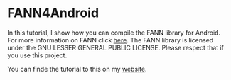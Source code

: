 FANN4Android
============

In this tutorial, I show how you can compile the FANN library for Android. For more information on FANN click [here](http://leenissen.dk/fann/wp/). The FANN library is licensed under the  GNU LESSER GENERAL PUBLIC LICENSE. Please respect that if you use this project.


You can finde the tutorial to this on my [website](click).


